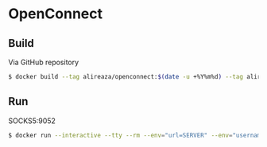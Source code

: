 # OpenConnect

## Build
Via GitHub repository
```bash
$ docker build --tag alireaza/openconnect:$(date -u +%Y%m%d) --tag alireaza/openconnect:latest https://github.com/alireaza/openconnect.git
```

## Run
SOCKS5:9052
```bash
$ docker run --interactive --tty --rm --env="url=SERVER" --env="username=USERNAME" --env="password=PASSWORD" --publish="9052:9052" --name="openconnect" alireaza/openconnect
```

